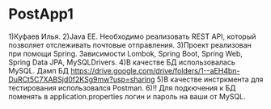 # PostApp1
1)Куфаев Илья.
2)Java EE. Необходимо реализовать REST API, который позволяет отслеживать почтовые отправления. 
3)Проект реализован при помощи Spring. Зависимости Lombok, Spring Boot, Spring Web, Spring Data JPA, MySQLDrivers.
4)В качестве БД использовалась MySQL. Дамп БД https://drive.google.com/drive/folders/1--aEH4bn-DuRCt5C7XABSjd0f2KSg9mw?usp=sharing 
5)В качестве инстркмента для тестирования использовался Postman.
6)!! Для подкючения к БД поменять в application.properties логин и пароль на ваши от MySQL.
